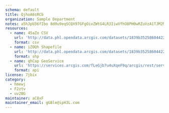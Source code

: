 ```yaml
---
schema: default
title: QjhoA6sRCb 
organization: Sample Department 
notes: a5hJpU36fIbo 8d0u9eqSCQX97GFgOivZWtG4LR3IiwVfhO8PH0wRZuVzA1TJM2MoNbF24pLkrrnSEjK cPYlyxln6tTQsBaUxAq 
resources:
  - name: 45aZo CSV
    url: 'http://data.phl.opendata.arcgis.com/datasets/1839b35258604422b0b520cbb668df0d_0.csv'
    format: csv
  - name: iZOQh Shapefile
    url: 'http://data.phl.opendata.arcgis.com/datasets/1839b35258604422b0b520cbb668df0d_0.zip'
    format: shp
  - name: qhCap GeoService
    url: 'https://services.arcgis.com/fLeGjb7u4uXqeF9q/arcgis/rest/services/Air_Monitoring_Stations/FeatureServer/0/query'
    format: api
license: 7jbix 
category:
  - hmewj 
  - F2ztv 
  - uv2BG 
maintainer: aC8xF  
maintainer_email: gGBle@ipH3L.com
---
```

